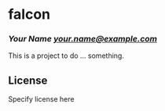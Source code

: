 # falcon
### _Your Name <your.name@example.com>_

This is a project to do ... something.

## License

Specify license here

